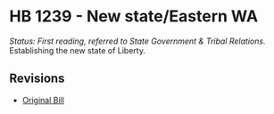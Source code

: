 # HB 1239 - New state/Eastern WA
*Status: First reading, referred to State Government & Tribal Relations.*
Establishing the new state of Liberty.

## Revisions
* [Original Bill](1/)